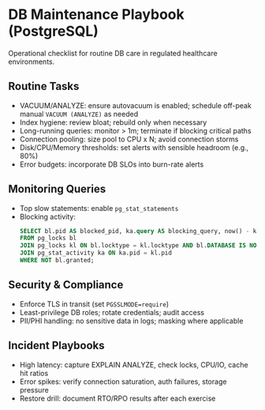 # DB Maintenance Playbook (PostgreSQL)

Operational checklist for routine DB care in regulated healthcare environments.

## Routine Tasks
- VACUUM/ANALYZE: ensure autovacuum is enabled; schedule off-peak manual `VACUUM (ANALYZE)` as needed
- Index hygiene: review bloat; rebuild only when necessary
- Long-running queries: monitor > 1m; terminate if blocking critical paths
- Connection pooling: size pool to CPU x N; avoid connection storms
- Disk/CPU/Memory thresholds: set alerts with sensible headroom (e.g., 80%)
- Error budgets: incorporate DB SLOs into burn-rate alerts

## Monitoring Queries
- Top slow statements: enable `pg_stat_statements`
- Blocking activity:
  ```sql
  SELECT bl.pid AS blocked_pid, ka.query AS blocking_query, now() - ka.query_start AS blocking_age
  FROM pg_locks bl
  JOIN pg_locks kl ON bl.locktype = kl.locktype AND bl.DATABASE IS NOT DISTINCT FROM kl.DATABASE AND bl.relation IS NOT DISTINCT FROM kl.relation AND bl.page IS NOT DISTINCT FROM kl.page AND bl.tuple IS NOT DISTINCT FROM kl.tuple AND bl.virtualxid IS NOT DISTINCT FROM kl.virtualxid AND bl.transactionid IS NOT DISTINCT FROM kl.transactionid AND bl.classid IS NOT DISTINCT FROM kl.classid AND bl.objid IS NOT DISTINCT FROM kl.objid AND bl.objsubid IS NOT DISTINCT FROM kl.objsubid AND bl.pid <> kl.pid
  JOIN pg_stat_activity ka ON ka.pid = kl.pid
  WHERE NOT bl.granted;
  ```

## Security & Compliance
- Enforce TLS in transit (set `PGSSLMODE=require`)
- Least-privilege DB roles; rotate credentials; audit access
- PII/PHI handling: no sensitive data in logs; masking where applicable

## Incident Playbooks
- High latency: capture EXPLAIN ANALYZE, check locks, CPU/IO, cache hit ratios
- Error spikes: verify connection saturation, auth failures, storage pressure
- Restore drill: document RTO/RPO results after each exercise

